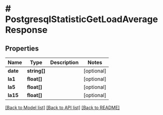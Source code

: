 # # PostgresqlStatisticGetLoadAverageResponse

## Properties

Name | Type | Description | Notes
------------ | ------------- | ------------- | -------------
**date** | **string[]** |  | [optional]
**la1** | **float[]** |  | [optional]
**la5** | **float[]** |  | [optional]
**la15** | **float[]** |  | [optional]

[[Back to Model list]](../../README.md#models) [[Back to API list]](../../README.md#endpoints) [[Back to README]](../../README.md)
